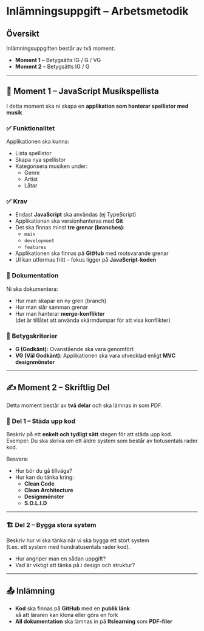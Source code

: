 # Inlämningsuppgift – Arbetsmetodik

## Översikt

Inlämningsuppgiften består av två moment:

- **Moment 1** – Betygsätts IG / G / VG  
- **Moment 2** – Betygsätts IG / G

---

## 📘 Moment 1 – JavaScript Musikspellista

I detta moment ska ni skapa en **applikation som hanterar spellistor med musik**.

### ✅ Funktionalitet

Applikationen ska kunna:

- Lista spellistor
- Skapa nya spellistor
- Kategorisera musiken under:
  - Genre
  - Artist
  - Låtar

### ✅ Krav

- Endast **JavaScript** ska användas (ej TypeScript)
- Applikationen ska versionhanteras med **Git**
- Det ska finnas minst **tre grenar (branches)**:
  - `main`
  - `development`
  - `features`
- Applikationen ska finnas på **GitHub** med motsvarande grenar
- UI kan utformas fritt – fokus ligger på **JavaScript-koden**

### 📄 Dokumentation

Ni ska dokumentera:

- Hur man skapar en ny gren (branch)
- Hur man slår samman grenar
- Hur man hanterar **merge-konflikter**  
  (det är tillåtet att använda skärmdumpar för att visa konflikter)

### 🏁 Betygskriterier

- **G (Godkänt):** Ovanstående ska vara genomfört
- **VG (Väl Godkänt):** Applikationen ska vara utvecklad enligt **MVC designmönster**

---

## ✍️ Moment 2 – Skriftlig Del

Detta moment består av **två delar** och ska lämnas in som PDF.

### 🧹 Del 1 – Städa upp kod

Beskriv på ett **enkelt och tydligt sätt** stegen för att städa upp kod.  
Exempel: Du ska skriva om ett äldre system som består av tiotusentals rader kod.

Besvara:

- Hur bör du gå tillväga?
- Hur kan du tänka kring:
  - **Clean Code**
  - **Clean Architecture**
  - **Designmönster**
  - **S.O.L.I.D**

---

### 🏗️ Del 2 – Bygga stora system

Beskriv hur vi ska tänka när vi ska bygga ett stort system  
(t.ex. ett system med hundratusentals rader kod).

- Hur angriper man en sådan uppgift?
- Vad är viktigt att tänka på i design och struktur?

---

## 📤 Inlämning

- **Kod** ska finnas på **GitHub** med en **publik länk**  
  så att läraren kan klona eller göra en fork
- **All dokumentation** ska lämnas in på **Itslearning** som **PDF-filer**

